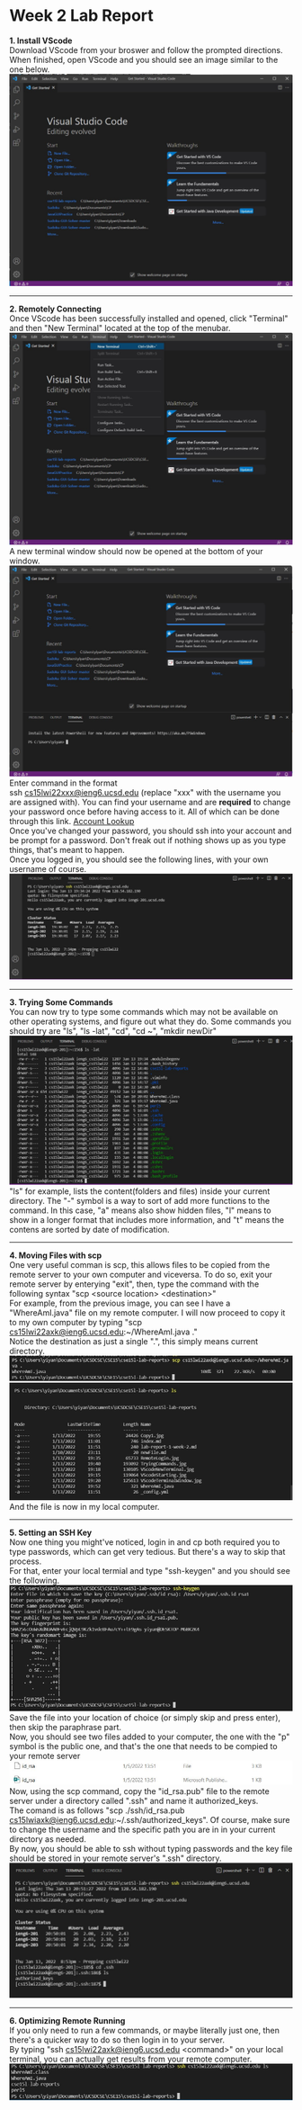# Week 2 Lab Report #
**1. Install VScode**  
Download VScode from your broswer and follow the prompted directions. When finished, open VScode and you should see an image similar to the one below.  
![image](VScodeStarting.jpg)  
___
**2. Remotely Connecting**  
Once VScode has been successfully installed and opened, click "Terminal" and then "New Terminal" located at the top of the menubar.  
![image](VScodeNewTerminal.jpg)  
A new terminal window should now be opened at the bottom of your window.
![image](VScodeTerminalWindow.jpg)  
Enter command in the format  
ssh cs15lwi22xxx@ieng6.ucsd.edu (replace "xxx" with the username you are assigned with). You can find your username and are **required** to change your password once before having access to it. All of which can be done through this link. [Account Lookup](https://sdacs.ucsd.edu/~icc/index.php)  
Once you've changed your password, you should ssh into your account and be prompt for a password. Don't freak out if nothing shows up as you type things, that's meant to happen.  
Once you logged in, you should see the following lines, with your own username of course.  
![image](RemoteLogin.jpg)  
___
**3. Trying Some Commands**  
You can now try to type some commands which may not be available on other operating systems, and figure out what they do.
Some commands you should try are "ls", "ls -lat", "cd", "cd ~", "mkdir newDir"  
![image](TryingCommands.jpg)  
"ls" for example, lists the content(folders and files) inside your current directory. The "-" symbol is a way to sort of add more functions to the command. In this case, "a" means also show hidden files, "l" means to show in a longer format that includes more information, and "t" means the contens are sorted by date of modification.
___  
**4. Moving Files with scp**  
One very useful comman is scp, this allows files to be copied from the remote server to your own computer and viceversa. To do so, exit your remote server by enterying "exit", then, type the command with the following syntax  "scp \<source location\> \<destination\>"  
For example, from the previous image, you can see I have a "WhereAmI.java" file on my remote computer. I will now proceed to copy it to my own computer by typing "scp cs15lwi22axk@ieng6.ucsd.edu:~/WhereAmI.java ."  
Notice the destination as just a single ".", this simply means current directory. 
![image](Copy1.jpg)  
![image](Copy2.jpg)   
And the file is now in my local computer.
___
**5. Setting an SSH Key**  
Now one thing you might've noticed, login in and cp both required you to type passwords, which can get very tedious. But there's a way to skip that process.  
For that, enter your local termial and type "ssh-keygen" and you should see the following.  
![image](sshKeyGen.jpg)  
Save the file into your location of choice (or simply skip and press enter), then skip the paraphrase part.  
Now, you should see two files added to your computer, the one with the "p" symbol is the public one, and that's the one that needs to be compied to your remote server  
![image](Keys.jpg)  
Now, using the scp command, copy the "id_rsa.pub" file to the remote server under a directory called ".ssh" and name it authorized_keys.  
The comand is as follows "scp ./ssh/id_rsa.pub cs15lwiaxk@ieng6.ucsd.edu:~/.ssh/authorized_keys". Of course, make sure to change the username and the specific path you are in in your current directory as needed.  
By now, you should be able to ssh without typing passwords and the key file should be stored in your remote server's ".ssh" directory.  
![image](AuthorizedKeys.jpg)  
___
**6. Optimizing Remote Running**  
If you only need to run a few commands, or maybe literally just one, then there's a quicker way to do so then login in to your server.  
By typing "ssh cs15lwi22axk@ieng6.ucsd.edu \<command>" on your local terminal, you can actually get results from your remote computer. 
![image](RunningRemoteCommands.jpg)